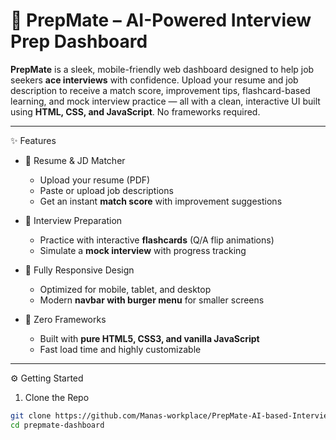 # 🚀 PrepMate – AI-Powered Interview Prep Dashboard

**PrepMate** is a sleek, mobile-friendly web dashboard designed to help job seekers **ace interviews** with confidence. Upload your resume and job description to receive a match score, improvement tips, flashcard-based learning, and mock interview practice — all with a clean, interactive UI built using **HTML, CSS, and JavaScript**. No frameworks required.


---

 ✨ Features

- 🎯 Resume & JD Matcher
  - Upload your resume (PDF)
  - Paste or upload job descriptions
  - Get an instant **match score** with improvement suggestions

- 🧠 Interview Preparation
  - Practice with interactive **flashcards** (Q/A flip animations)
  - Simulate a **mock interview** with progress tracking

- 📱 Fully Responsive Design
  - Optimized for mobile, tablet, and desktop
  - Modern **navbar with burger menu** for smaller screens

- 🧩 Zero Frameworks
  - Built with **pure HTML5, CSS3, and vanilla JavaScript**
  - Fast load time and highly customizable

---



 ⚙️ Getting Started

 1. Clone the Repo

```bash
git clone https://github.com/Manas-workplace/PrepMate-AI-based-Interview-Helper
cd prepmate-dashboard
